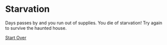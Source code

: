 # Starvation  
Days passes by and you run out of supplies. You die of starvation! Try again to survive the haunted house.  

[Start Over](../README.md)  